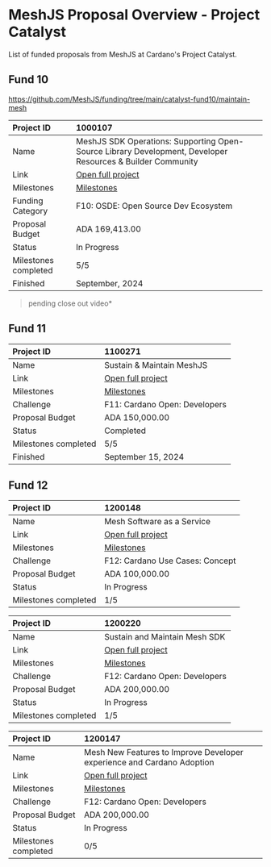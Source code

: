 # MeshJS Proposal Overview - Project Catalyst

List of funded proposals from MeshJS at Cardano's Project Catalyst.

## Fund 10
https://github.com/MeshJS/funding/tree/main/catalyst-fund10/maintain-mesh 

|Project ID|1000107|
|:-----------|:-------------|
|Name|MeshJS SDK Operations: Supporting Open-Source Library Development, Developer Resources & Builder Community|
|Link|[Open full project](https://projectcatalyst.io/funds/10/f10-osde-open-source-dev-ecosystem/meshjs-sdk-operations-supporting-open-source-library-development-developer-resources-and-builder-community)|
|Milestones|[Milestones](https://milestones.projectcatalyst.io/projects/1000107)
|Funding Category|F10: OSDE: Open Source Dev Ecosystem|
|Proposal Budget|ADA 169,413.00|
|Status|In Progress|
|Milestones completed|5/5|
|Finished|September, 2024|
> pending close out video*

## Fund 11
|Project ID|1100271|
|:-----------|:-------------|
|Name|Sustain & Maintain MeshJS|
|Link|[Open full project](https://projectcatalyst.io/funds/11/cardano-open-developers/sustain-and-maintain-meshjs)|
|Milestones|[Milestones](https://milestones.projectcatalyst.io/projects/1100271)
|Challenge|	F11: Cardano Open: Developers|
|Proposal Budget|ADA 150,000.00|
|Status|Completed|
|Milestones completed|5/5|
|Finished|September 15, 2024|

## Fund 12

|Project ID|1200148|
|:-----------|:-------------|
|Name|Mesh Software as a Service|
|Link|[Open full project](https://projectcatalyst.io/funds/12/f12-cardano-use-cases-concept/mesh-software-as-a-service)|
|Milestones|[Milestones](https://milestones.projectcatalyst.io/projects/1200148)|
|Challenge|F12: Cardano Use Cases: Concept|
|Proposal Budget|ADA 100,000.00|
|Status|In Progress|
|Milestones completed|1/5|

|Project ID|1200220|
|:-----------|:-------------|
|Name|Sustain and Maintain Mesh SDK|
|Link|[Open full project](https://projectcatalyst.io/funds/12/f12-cardano-open-developers/sustain-and-maintain-mesh-sdk)|
|Milestones|[Milestones](https://milestones.projectcatalyst.io/projects/1200220)|
|Challenge|F12: Cardano Open: Developers|
|Proposal Budget|	ADA 200,000.00|
|Status|In Progress|
|Milestones completed|1/5|

|Project ID|1200147|
|:-----------|:-------------|
|Name|Mesh New Features to Improve Developer experience and Cardano Adoption|
|Link|[Open full project](https://projectcatalyst.io/funds/12/f12-cardano-open-developers/mesh-new-features-to-improve-developer-experience-and-cardano-adoption)|
|Milestones|[Milestones](https://milestones.projectcatalyst.io/projects/1200147)|
|Challenge|F12: Cardano Open: Developers|
|Proposal Budget|ADA 200,000.00|
|Status|In Progress|
|Milestones completed|0/5|
